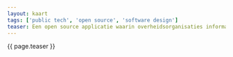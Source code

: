 ```yaml
---
layout: kaart
tags: ['public tech', 'open source', 'software design']
teaser: Een open source applicatie waarin overheidsorganisaties informatie rondom de verantwoording van inzet van algoritmische toepassingen kunnen registreren, bijhouden en publiceren.
---
```

{{ page.teaser }}